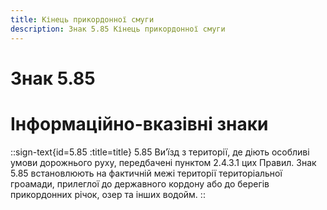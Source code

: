```yaml
---
title: Кінець прикордонної смуги
description: Знак 5.85 Кінець прикордонної смуги
---
```

# Знак 5.85
# Інформаційно-вказівні знаки
::sign-text{id=5.85 :title=title}
5.85 Ви’їзд з території, де діють особливі умови дорожнього руху, передбачені пунктом 2.4.3.1 цих Правил.
Знак 5.85 встановлюють на фактичній межі території територіальної гроамади, прилеглої до державного кордону або до берегів прикордонних річок, озер та інших водойм.
::